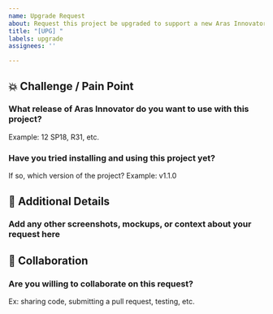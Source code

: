 ```yaml
---
name: Upgrade Request
about: Request this project be upgraded to support a new Aras Innovator or application release.
title: "[UPG] "
labels: upgrade
assignees: ''

---
```


<!-- markdownlint-disable MD041 -->

## 💥 Challenge / Pain Point

### What release of Aras Innovator do you want to use with this project?

Example: 12 SP18, R31, etc.

### Have you tried installing and using this project yet?

If so, which version of the project? Example: v1.1.0

## 🔎 Additional Details

### Add any other screenshots, mockups, or context about your request here
<!-- Optional. -->

## 🤝 Collaboration

### Are you willing to collaborate on this request?

Ex: sharing code, submitting a pull request, testing, etc.
